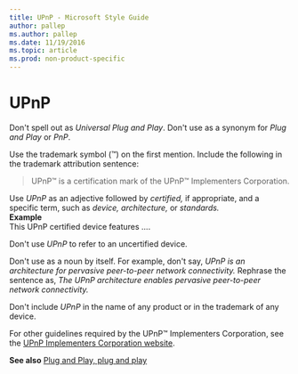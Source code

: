 ```yaml
---
title: UPnP - Microsoft Style Guide
author: pallep
ms.author: pallep
ms.date: 11/19/2016
ms.topic: article
ms.prod: non-product-specific
---
```


# UPnP

Don't spell out as *Universal Plug and Play*. Don't use as a synonym for *Plug and Play* or *PnP*.

Use the trademark symbol (™) on the first mention. Include the following in the trademark attribution sentence:

> UPnP™ is a certification mark of the UPnP™ Implementers Corporation.

Use *UPnP* as an adjective followed by *certified,* if appropriate, and a specific term, such as *device, architecture,* or *standards.*  
**Example**  
This UPnP certified device features .... 

Don't use *UPnP* to refer to an uncertified device.

Don't use as a noun by itself. For example, don't say, *UPnP is an architecture for pervasive peer-to-peer network connectivity.* Rephrase the sentence as, *The UPnP architecture enables pervasive peer-to-peer network connectivity.*

Don't include *UPnP* in the name of any product or in the trademark of any device.

For other guidelines required by the UPnP™ Implementers Corporation, see the [UPnP Implementers Corporation website](http://www.upnp.org/). 

**See also** [Plug and Play, plug and play](/style-guide/a-z-word-list-term-collections/p/plug-and-play)
